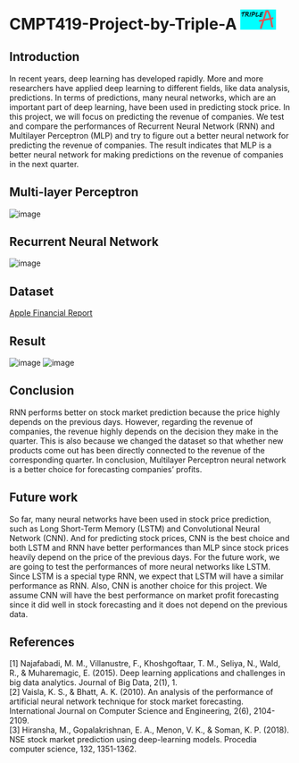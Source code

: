# CMPT419-Project-by-Triple-A <img src="https://github.com/infinitusposs/CMPT419-Project-by-Triple-A/blob/master/LOGO.jpg" width="64">

## Introduction
In recent years, deep learning has developed rapidly. More and more researchers
have applied deep learning to different fields, like data analysis, predictions. In
terms of predictions, many neural networks, which are an important part of deep
learning, have been used in predicting stock price. In this project, we will focus
on predicting the revenue of companies. We test and compare the performances
of Recurrent Neural Network (RNN) and Multilayer Perceptron (MLP) and try to
figure out a better neural network for predicting the revenue of companies. The
result indicates that MLP is a better neural network for making predictions on the
revenue of companies in the next quarter.

## Multi-layer Perceptron
![image](https://drive.google.com/uc?export=view&id=<FILE_ID>)

## Recurrent Neural Network
![image](https://drive.google.com/uc?export=view&id=<FILE_ID>)

## Dataset 
[Apple Financial Report]()

## Result
![image](https://drive.google.com/uc?export=view&id=<FILE_ID>)
![image](https://drive.google.com/uc?export=view&id=<FILE_ID>)

## Conclusion
RNN performs better on stock market prediction because the price highly depends on the previous
days. However, regarding the revenue of companies, the revenue highly depends on the decision
they make in the quarter. This is also because we changed the dataset so that whether new products
come out has been directly connected to the revenue of the corresponding quarter.
In conclusion, Multilayer Perceptron neural network is a better choice for forecasting companies’
profits.

## Future work
So far, many neural networks have been used in stock price prediction, such as Long Short-Term
Memory (LSTM) and Convolutional Neural Network (CNN). And for predicting stock prices, CNN
is the best choice and both LSTM and RNN have better performances than MLP since stock prices
heavily depend on the price of the previous days.
For the future work, we are going to test the performances of more neural networks like LSTM.
Since LSTM is a special type RNN, we expect that LSTM will have a similar performance as RNN.
Also, CNN is another choice for this project. We assume CNN will have the best performance on
market profit forecasting since it did well in stock forecasting and it does not depend on the previous
data.

## References
[1] Najafabadi, M. M., Villanustre, F., Khoshgoftaar, T. M., Seliya, N., Wald, R., & Muharemagic, E. (2015).
Deep learning applications and challenges in big data analytics. Journal of Big Data, 2(1), 1. <br />
[2] Vaisla, K. S., & Bhatt, A. K. (2010). An analysis of the performance of artificial neural network technique
for stock market forecasting. International Journal on Computer Science and Engineering, 2(6), 2104-2109. <br />
[3] Hiransha, M., Gopalakrishnan, E. A., Menon, V. K., & Soman, K. P. (2018). NSE stock market prediction
using deep-learning models. Procedia computer science, 132, 1351-1362.
